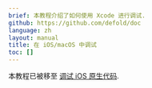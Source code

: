 ```yaml
---
brief: 本教程介绍了如何使用 Xcode 进行调试.
github: https://github.com/defold/doc
language: zh
layout: manual
title: 在 iOS/macOS 中调试
toc: []
---
```


本教程已被移至 [调试 iOS 原生代码](/zh/manuals/debugging-native-code-ios).